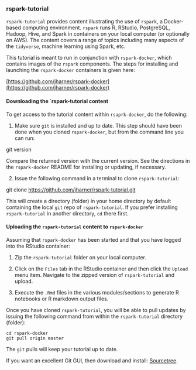 ### rspark-tutorial


`rspark-tutorial` provides content illustrating the use of `rspark`, a Docker-based computing environment. `rspark` runs R, RStudio, PostgreSQL, Hadoop, Hive, and Spark in containers on your local computer (or optionally on AWS). The content covers a range of topics including many aspects of the `tidyverse`, machine learning using Spark, etc.

This tutorial is meant to run in conjunction with `rspark-docker`, which contains images of the `rspark` components. The steps for installing and launching the `rspark-docker` containers is given here:  

[https://github.com/jharner/rspark-docker](https://github.com/jharner/rspark-docker)  

#### Downloading the `rspark-tutorial content

To get access to the tutorial content within `rsaprk-docker`, do the following:

1. Make sure `git` is installed and up to date. This step should have been done when you cloned `rspark-docker`, but from the command line you can run:

git version

Compare the returned version with the current version. See the directions in the `rspark-docker` README for installing or updating, if necessary.

2. Issue the following command in a terminal to clone `rspark-tutorial`:  

git clone https://github.com/jharner/rspark-tutorial.git

This will create a directory (folder) in your home directory by default containing the local `git` repo of `rspark-tutorial`. If you prefer installing `rspark-tutorial` in another directory, `cd` there first.

#### Uploading the `rspark-tutorial` content to `rspark-docker`

Assuming that `rspark-docker` has been started and that you have logged into the RStudio container:

1. Zip the `rspark-tutorial` folder on your local computer.

2. Click on the `Files` tab in the RStudio container and then click the `Upload` menu item. Navigate to the zipped version of `rspark-tutorial` and upload.  

3. Execute the `.Rmd` files in the various modules/sections to generate R notebooks or R markdown output files.

Once you have cloned `rspark-tutorial`, you will be able to pull updates by issuing the following command from within the `rspark-tutorial` directory (folder):

`cd rspark-docker`  
`git pull origin master`  

The `git` pulls will keep your tutorial up to date.

If you want an excellent Git GUI, then download and install: [Sourcetree](https://www.sourcetreeapp.com).





